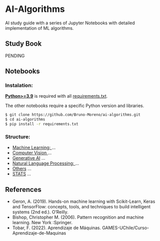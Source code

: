 # AI-Algorithms

AI study guide with a series of Jupyter Notebooks with detailed implementation of ML algorithms. 

## Study Book 

PENDING

## Notebooks 

### Instalation: 

[**Python>=3.9**](https://www.python.org/) is required with all
[requirements.txt](requirements.txt).

The other notebooks require a specific Python version and libraries. 

```bash
$ git clone https://github.com/Bruno-Moreno/ai-algorithms.git
$ cd ai-algorithms
$ pip install -r requirements.txt
```

### Structure: 
 - [Machine Learning: ](notebooks/ML) ... 
 - [Computer Vision ](notebooks/CV) ...
 - [Generative AI](notebooks/GEN) ...
 - [Natural Language Processing: ](notebooks/NLP) ... 
 - [Others](notebooks/Others) ... 
 - [STATS](notebooks/STATS) ...

## References
 - Geron, A. (2019). Hands-on machine learning with Scikit-Learn, Keras and TensorFlow: concepts, tools, and techniques to build intelligent systems (2nd ed.). O’Reilly.
 - Bishop, Christopher M. (2006). Pattern recognition and machine learning. New York :Springer.
 - Tobar, F. (2022). Aprendizaje de Máquinas. GAMES-UChile/Curso-Aprendizaje-de-Maquinas
